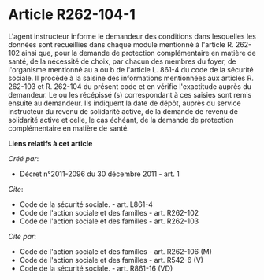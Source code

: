 # Article R262-104-1

L'agent instructeur informe le demandeur des conditions dans lesquelles les données sont recueillies dans chaque module
mentionné à l'article R. 262-102  ainsi que, pour la demande de protection complémentaire en matière de santé, de la
nécessité de choix, par chacun des membres du foyer, de l'organisme mentionné au a ou b de l'article L. 861-4 du code de la
sécurité sociale. Il procède à la saisine des informations mentionnées aux articles R. 262-103 et R. 262-104 du présent code
et en vérifie l'exactitude auprès du demandeur. Le ou les récépissé (s) correspondant à ces saisies sont remis ensuite au
demandeur. Ils indiquent la date de dépôt, auprès du service instructeur du revenu de solidarité active, de la demande de
revenu de solidarité active et celle, le cas échéant, de la demande de protection complémentaire en matière de santé.

**Liens relatifs à cet article**

_Créé par_:

  - Décret n°2011-2096 du 30 décembre 2011 - art. 1

_Cite_:

  - Code de la sécurité sociale. - art. L861-4
  - Code de l'action sociale et des familles - art. R262-102
  - Code de l'action sociale et des familles - art. R262-103

_Cité par_:

  - Code de l'action sociale et des familles - art. R262-106 (M)
  - Code de l'action sociale et des familles - art. R542-6 (V)
  - Code de la sécurité sociale. - art. R861-16 (VD)
